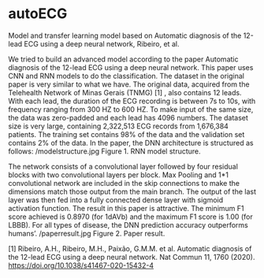# autoECG
Model and transfer learning model based on Automatic diagnosis of the 12-lead ECG using a deep neural network, Ribeiro, et al.

We tried to build an advanced model according to the paper Automatic diagnosis of the
12-lead ECG using a deep neural network. This paper uses CNN and RNN models to do
the classification. The dataset in the original paper is very similar to what we have. The
original data, acquired from the Telehealth Network of Minas Gerais (TNMG) [1]
, also
contains 12 leads. With each lead, the duration of the ECG recording is between 7s to 10s,
with frequency ranging from 300 HZ to 600 HZ. To make input of the same size, the data
was zero-padded and each lead has 4096 numbers.
The dataset size is very large, containing 2,322,513 ECG records from 1,676,384
patients. The training set contains 98% of the data and the validation set contains 2% of the
data.
In the paper, the DNN architecture is structured as follows:
/modelstructure.jpg
Figure 1. RNN model structure.

The network consists of a convolutional layer followed by four residual blocks with two
convolutional layers per block. Max Pooling and 1*1 convolutional network are included in
the skip connections to make the dimensions match those output from the main branch. The
output of the last layer was then fed into a fully connected dense layer with sigmoid
activation function.
The result in this paper is attractive. The minimum F1 score achieved is 0.8970 (for
1dAVb) and the maximum F1 score is 1.00 (for LBBB). For all types of disease, the DNN
prediction accuracy outperforms humans’.
/paperresult.jpg
Figure 2. Paper result.










[1] Ribeiro, A.H., Ribeiro, M.H., Paixão, G.M.M. et al. Automatic diagnosis of the 12-lead
ECG using a deep neural network.
Nat Commun 11, 1760 (2020). https://doi.org/10.1038/s41467-020-15432-4
